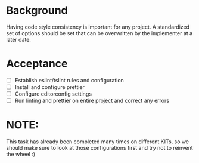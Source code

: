 # Background

Having code style consistency is important for any project. A standardized set of options should be set that can be overwritten by the implementer at a later date.

# Acceptance

- [ ] Establish eslint/tslint rules and configuration
- [ ] Install and configure prettier
- [ ] Configure editorconfig settings
- [ ] Run linting and prettier on entire project and correct any errors

# NOTE:

This task has already been completed many times on different KITs, so we should make sure to look at those configurations first and try not to reinvent the wheel :)
